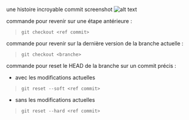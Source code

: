 une histoire incroyable commit screenshot
![alt text][screenshot-commit]

>[screenshot-commit]: https://github.com/cnmichel/memo-git/blob/main/screen_git.png

commande pour revenir sur une étape antérieure :

>```git checkout <ref commit>```

commande pour revenir sur la dernière version de la branche actuelle :

>```git checkout <branche>```

commande pour reset le HEAD de la branche sur un commit précis :
- avec les modifications actuelles

>```git reset --soft <ref commit>```

- sans les modifications actuelles

>```git reset --hard <ref commit>```